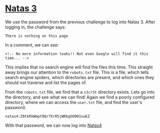 # [Natas 3](http://overthewire.org/wargames/natas/natas3.html "Natas 3 Web Challenge Page")


We use the password from the previous challenge to log into Natas 3. After logging in, the challenge says:

`There is nothing on this page`

In a comment, we can see:

`<!-- No more information leaks!! Not even Google will find it this time... -->`

This implies that no search engine will find the files this time. This straight away brings our attention to the `robots.txt` file. This is a file, which tells search engine spiders, which directories are present, and which ones they should not traverse and list the pages of. 

From the `robots.txt` file, we find that a `s3cr3t` directory exists. Lets go into the directory, and see what we can find! Again we find a poorly configured directory, where we can access the `user.txt` file, and find the user's password:

`natas4:Z9tkRkWmpt9Qr7XrR5jWRkgOU901swEZ`


With that password, we can now log into [Natas4](https://github.com/ProDigySML/Security-Writeups/Natas/Natas4 "Natas 4")